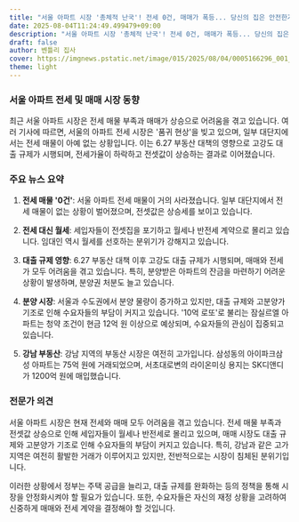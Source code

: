 ```yaml
---
title: "서울 아파트 시장 '총체적 난국'! 전세 0건, 매매가 폭등... 당신의 집은 안전한가?"
date: 2025-08-04T11:24:49.499479+09:00
description: "서울 아파트 시장 '총체적 난국'! 전세 0건, 매매가 폭등... 당신의 집은 안전한가?"
draft: false
author: 벤틀리 집사
cover: https://imgnews.pstatic.net/image/015/2025/08/04/0005166296_001_20250804083109300.jpg
theme: light
---
```


### 서울 아파트 전세 및 매매 시장 동향

최근 서울 아파트 시장은 전세 매물 부족과 매매가 상승으로 어려움을 겪고 있습니다. 여러 기사에 따르면, 서울의 아파트 전세 시장은 '품귀 현상'을 빚고 있으며, 일부 대단지에서는 전세 매물이 아예 없는 상황입니다. 이는 6.27 부동산 대책의 영향으로 고강도 대출 규제가 시행되며, 전세가율이 하락하고 전셋값이 상승하는 결과로 이어졌습니다.

### 주요 뉴스 요약

1. **전세 매물 '0건'**: 서울 아파트 전세 매물이 거의 사라졌습니다. 일부 대단지에서 전세 매물이 없는 상황이 벌어졌으며, 전셋값은 상승세를 보이고 있습니다.

2. **전세 대신 월세**: 세입자들이 전셋집을 포기하고 월세나 반전세 계약으로 몰리고 있습니다. 임대인 역시 월세를 선호하는 분위기가 강해지고 있습니다.

3. **대출 규제 영향**: 6.27 부동산 대책 이후 고강도 대출 규제가 시행되며, 매매와 전세가 모두 어려움을 겪고 있습니다. 특히, 분양받은 아파트의 잔금을 마련하기 어려운 상황이 발생하며, 분양권 처분도 늘고 있습니다.

4. **분양 시장**: 서울과 수도권에서 분양 물량이 증가하고 있지만, 대출 규제와 고분양가 기조로 인해 수요자들의 부담이 커지고 있습니다. '10억 로또'로 불리는 잠실르엘 아파트는 청약 조건이 현금 12억 원 이상으로 예상되며, 수요자들의 관심이 집중되고 있습니다.

5. **강남 부동산**: 강남 지역의 부동산 시장은 여전히 고가입니다. 삼성동의 아이파크삼성 아파트는 75억 원에 거래되었으며, 서초대로변의 라이온미싱 용지는 SK디앤디가 1200억 원에 매입했습니다.

### 전문가 의견

서울 아파트 시장은 현재 전세와 매매 모두 어려움을 겪고 있습니다. 전세 매물 부족과 전셋값 상승으로 인해 세입자들이 월세나 반전세로 몰리고 있으며, 매매 시장도 대출 규제와 고분양가 기조로 인해 수요자들의 부담이 커지고 있습니다. 특히, 강남과 같은 고가 지역은 여전히 활발한 거래가 이루어지고 있지만, 전반적으로는 시장이 침체된 분위기입니다.

이러한 상황에서 정부는 주택 공급을 늘리고, 대출 규제를 완화하는 등의 정책을 통해 시장을 안정화시켜야 할 필요가 있습니다. 또한, 수요자들은 자신의 재정 상황을 고려하여 신중하게 매매와 전세 계약을 결정해야 할 것입니다.